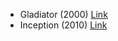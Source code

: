 - Gladiator (2000) [Link](https://www.imdb.com/title/tt0172495/?ref_=fn_al_tt_1)
- Inception (2010) [Link](https://www.imdb.com/title/tt1375666/)
